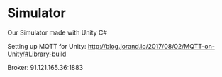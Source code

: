 # Simulator
Our Simulator made with Unity C#

Setting up MQTT for Unity: http://blog.jorand.io/2017/08/02/MQTT-on-Unity/#Library-build

Broker: 91.121.165.36:1883
